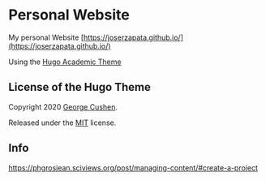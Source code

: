 # Personal Website

My personal Website [https://joserzapata.github.io/](https://joserzapata.github.io/)

Using the [Hugo Academic Theme](https://themes.gohugo.io/theme/academic/)



## License of the Hugo Theme

Copyright 2020 [George Cushen](https://georgecushen.com).

Released under the [MIT](https://github.com/sourcethemes/academic-kickstart/blob/master/LICENSE.md) license.

## Info

https://phgrosjean.sciviews.org/post/managing-content/#create-a-project
